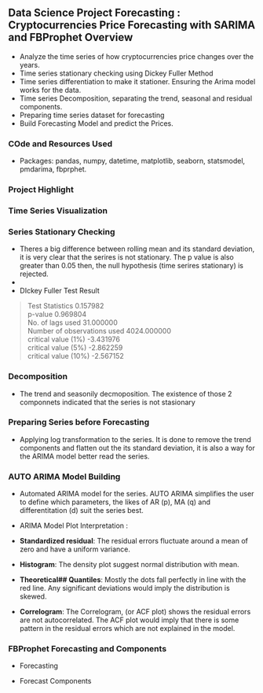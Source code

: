 ## Data Science Project Forecasting : Cryptocurrencies Price Forecasting with SARIMA and FBProphet Overview
* Analyze the time series of how cryptocurrencies price changes over the years.
* Time series stationary checking using Dickey Fuller Method
* Time series differentiation to make it stationer. Ensuring the Arima model works for the data.
* Time series Decomposition, separating the trend, seasonal and residual components.
* Preparing time series dataset for forecasting
* Build Forecasting Model and predict the Prices.

### COde and Resources Used
* Packages: pandas, numpy, datetime, matplotlib, seaborn, statsmodel, pmdarima, fbprphet.

### Project Highlight

### Time Series Visualization <br>


### Series Stationary Checking <br>
* Theres a big difference between rolling mean and its standard deviation, it is very clear that the serires is not stationary. The p value is also greater than 0.05 then, the null hypothesis (time serires stationary) is rejected.
*
* DIckey Fuller Test Result
> Test Statistics                   0.157982 <br>
> p-value                           0.969804 <br>
> No. of lags used                 31.000000 <br>
> Number of observations used    4024.000000 <br>
> critical value (1%)              -3.431976 <br>
> critical value (5%)              -2.862259 <br>
> critical value (10%)             -2.567152 <br>
>
### Decomposition
* The trend and seasonily decmoposition. The existence of those 2 componnets indicated that the series is not stasionary

### Preparing Series before Forecasting
* Applying log transformation to the series. It is done to remove the trend components and flatten out the its standard deviation, it is also a way for the ARIMA model better read the series.

### AUTO ARIMA Model Building
* Automated ARIMA model for the series. AUTO ARIMA simplifies the user to define which parameters, the likes of AR (p), MA (q) and differentitation (d) suit the series best.

* ARIMA Model Plot Interpretation :
* **Standardized residual**: The residual errors fluctuate around a mean of zero and have a uniform variance.
* **Histogram**: The density plot suggest normal distribution with mean.
* **Theoretical## Quantiles**: Mostly the dots fall perfectly in line with the red line. Any significant deviations would imply the distribution is skewed.
* **Correlogram**: The Correlogram, (or ACF plot) shows the residual errors are not autocorrelated. The ACF plot would imply that there is some pattern in the  residual errors which are not explained in the model.

### FBProphet Forecasting and Components
* Forecasting <br>


* Forecast Components <br>
